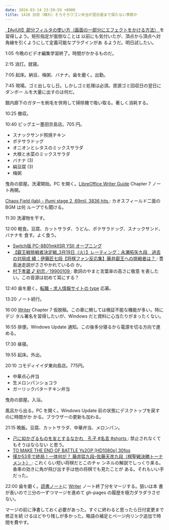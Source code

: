 ```yaml
---
date: 2024-03-14 23:59:59 +0900
title: 1418 日目（晴れ）そろそろワゴン弁当が翌日昼まで保たない季節か
---
```


[【AviUtl】部分フィルタの使い方（画面の一部分にエフェクトをかける方法）
](https://sosakubiyori.com/aviutl-partial/) を習得しよう。矩形指定が面倒なことは
以前にも気付いたが、頂点から頂点へ対角線を引くようにして定義可能なプラグインがあ
るようだ。明日試したい。

1:05 今晩のビデオ編集学習終了。時間がかかるものだ。

2:15 消灯。就寝。

7:05 起床。納豆、梅粥、バナナ。歯を磨く。出勤。

7:45 現場。ゴミ出しなし日。しかしゴミ処理は必須。資源ゴミ回収日の翌日にダンボー
ルを大量に出すのは何だ。

館内廊下のガターを刷毛を併用して掃除機で吸い取る。著しく消耗する。

10:25 撤収。

10:40 ビッグエー墨田京島店。705 円。

* スナックサンド照焼チキン
* ポテサラドッグ
* オニオンとレタスのミックスサラダ
* 大根と水菜のミックスサラダ
* バナナ (3)
* 絹豆腐 (3)
* 梅粥

曳舟の部屋。洗濯開始。PC を開く。[LibreOffice Writer Guide][Writer] Chapter 7
ノート再開。

[Chaos Field (lab) - Ifumi stage 2, 69mil, 3836 hits
](https://www.youtube.com/watch?v=s5N5tVLHmbc): カオスフィールド二面の BGM は何
ループでも聞ける。

11:30 洗濯物を干す。

12:00 軽食。豆腐、カットサラダ、うどん、ポテサラドッグ、スナックサンド、バナナを
食す。よく食う。

* [Switch版 PC-8801mkIISR YSⅡ オープニング
  ](https://www.youtube.com/watch?v=SnkUbd6UpOE)
* [【叡王戦挑戦者決定戦_3月19日（火）】レーティング：永瀬拓矢九段　過去の対局成
  績：伊藤匠七段【将棋ファン反応集】藤井叡王への挑戦者は？
  ](https://www.youtube.com/watch?v=xaFuosxeJTs): 豊島迷走説がささやかれているの
  か。
* [村下孝蔵 ♪ 初恋／19900109
  ](https://www.youtube.com/watch?v=eCl1j_NSoo4): 歌詞のやまと言葉率の高さに敬意
  を表したい。この音源は初めて耳にする？

12:40 歯を磨く。[転職・求人情報サイトの type](https://type.jp/) 応募。

13:20 ノート続行。

16:00 [Writer] Chapter 7 仮脱稿。この章に関しては検証不能な機能が多い。特にデジ
タル署名を習得したいが、Windows だと資料に心当たりがまったくない。

16:55 排便。Windows Update 通知。この後多分寝るから電源を切る方向で進める。

17:30 昼寝。

19:55 起床。外出。

20:10 コモディイイダ東向島店。775円。

* 中華点心弁当
* 生メロンパンショコラ
* ガーリックバターチキン弁当

曳舟の部屋。入浴。

風呂から出る。PC を開く。Windows Update 前の状態にデスクトップを戻すのに時間がか
かる。ブラウザーの更新も加わる。

21:15 晩飯。豆腐、カットサラダ、中華弁当、メロンパン。

* [己に如かざるものを友とするなかれ　孔子 #名言 #shorts
  ](https://www.youtube.com/watch?v=9U-cADDwnpI): 禁止されなくてもそうはならない
  と思う。
* [TO MAKE THE END OF BATTLE Ys2OP [HD1080p] 30fps
  ](https://www.youtube.com/watch?v=MhowE-VJ8PM)
* [僅か53手で終局！一体何が？ 藤井猛九段ｰ佐藤天彦九段（棋聖戦決勝トーナメント）
  ](https://www.youtube.com/watch?v=2bg_xh5t2YQ): これくらい短い将棋だとこのチャ
  ンネルの解説でしっくり来る。香車の効きに角が飛び出す手は他の将棋でも見たことが
  ある。それもいい手だった。

22:00 歯を磨く。[読書ノート][note]に [Writer] ノート終了分をマージする。狙いは本
書が長いので三分の一ずつマージを進めて gh-pages の履歴を極力ダラダラさせない。

マージの前に浄書しておく必要があった。すぐに終わると思ったら日付変更まで修正を続
けるほどやり残しが多かった。略語の補足とページ内リンク追加で時間を費やす。

[note]: https://showa-yojyo.github.io/notebook/
[Writer]: https://documentation.libreoffice.org/en/english-documentation/writer/
